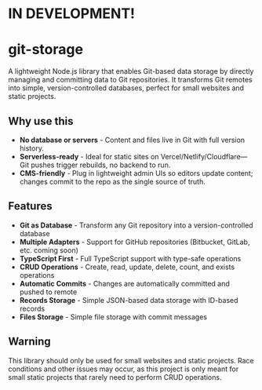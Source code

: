 # IN DEVELOPMENT!

# git-storage

A lightweight Node.js library that enables Git-based data storage by directly managing and committing data to Git repositories. It transforms Git remotes into simple, version-controlled databases, perfect for small websites and static projects.

## Why use this

- **No database or servers** - Content and files live in Git with full version history.
- **Serverless-ready** - Ideal for static sites on Vercel/Netlify/Cloudflare—Git pushes trigger rebuilds, no backend to run.
- **CMS-friendly** - Plug in lightweight admin UIs so editors update content; changes commit to the repo as the single source of truth.

## Features

- **Git as Database** - Transform any Git repository into a version-controlled database
- **Multiple Adapters** - Support for GitHub repositories (Bitbucket, GitLab, etc. coming soon)
- **TypeScript First** - Full TypeScript support with type-safe operations
- **CRUD Operations** - Create, read, update, delete, count, and exists operations
- **Automatic Commits** - Changes are automatically committed and pushed to remote
- **Records Storage** - Simple JSON-based data storage with ID-based records
- **Files Storage** - Simple file storage with commit messages

## Warning

This library should only be used for small websites and static projects. Race conditions and other issues may occur, as this project is only meant for small static projects that rarely need to perform CRUD operations.
